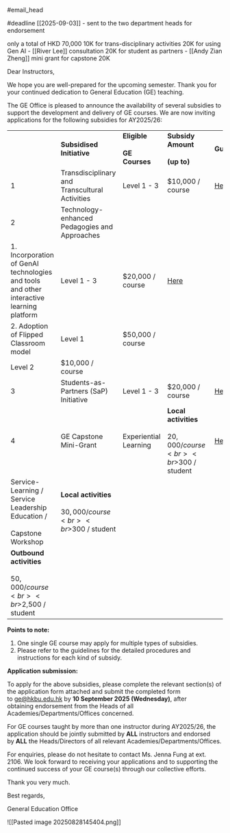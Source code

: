 #email_head  

#deadline  [[2025-09-03]] - sent to the two department heads for endorsement 


only a total of HKD 70,000 
10K for trans-disciplinary activities 
20K for using Gen AI  - [[River Lee]] consultation 
20K for student as partners  - [[Andy Zian Zheng]] 
mini grant for capstone 20K 



Dear Instructors,

We hope you are well-prepared for the upcoming semester. Thank you for your continued dedication to General Education (GE) teaching. 

The GE Office is pleased to announce the availability of several subsidies to support the development and delivery of GE courses. We are now inviting applications for the following subsidies for AY2025/26:

|                                                                                          |                                                                    |                                    |                                                                                                                                     |                                                                                                                                     |
| ---------------------------------------------------------------------------------------- | ------------------------------------------------------------------ | ---------------------------------- | ----------------------------------------------------------------------------------------------------------------------------------- | ----------------------------------------------------------------------------------------------------------------------------------- |
|                                                                                          | **Subsidised Initiative**                                          | **Eligible**<br><br>**GE Courses** | **Subsidy Amount**<br><br>**(up to)**                                                                                               | **Guidelines**                                                                                                                      |
| 1                                                                                        | Transdisciplinary and Transcultural Activities                     | Level 1 - 3                        | $10,000 / course                                                                                                                    | [Here](https://ge.hkbu.edu.hk/upload/files/1/file/68afe90a06534.pdf "https://ge.hkbu.edu.hk/upload/files/1/file/68afe90a06534.pdf") |
| 2                                                                                        | Technology-enhanced Pedagogies and Approaches                      |                                    |                                                                                                                                     |                                                                                                                                     |
| 1. Incorporation of GenAI technologies and tools and other interactive learning platform | Level 1 - 3                                                        | $20,000 / course                   | [Here](https://ge.hkbu.edu.hk/upload/files/1/file/68afe945bf8b1.pdf "https://ge.hkbu.edu.hk/upload/files/1/file/68afe945bf8b1.pdf") |                                                                                                                                     |
| 2. Adoption of Flipped Classroom model                                                   | Level 1                                                            | $50,000 / course                   |                                                                                                                                     |                                                                                                                                     |
| Level 2                                                                                  | $10,000 / course                                                   |                                    |                                                                                                                                     |                                                                                                                                     |
| 3                                                                                        | Students-as-Partners (SaP) Initiative                              | Level 1 - 3                        | $20,000 / course                                                                                                                    | [Here](https://ge.hkbu.edu.hk/upload/files/1/file/68afe9b422300.pdf "https://ge.hkbu.edu.hk/upload/files/1/file/68afe9b422300.pdf") |
| 4                                                                                        | GE Capstone Mini-Grant                                             | Experiential Learning              | **Local activities**<br><br>$20,000 / course<br><br>$300 / student                                                                  | [Here](https://ge.hkbu.edu.hk/upload/files/1/file/68afeab049c06.pdf "https://ge.hkbu.edu.hk/upload/files/1/file/68afeab049c06.pdf") |
| Service-Learning / Service Leadership Education /<br><br>Capstone Workshop               | **Local activities**<br><br>$30,000 / course<br><br>$300 / student |                                    |                                                                                                                                     |                                                                                                                                     |
| **Outbound activities**<br><br>$50,000 / course<br><br>$2,500 / student                  |                                                                    |                                    |                                                                                                                                     |                                                                                                                                     |

**Points to note:**

1. One single GE course may apply for multiple types of subsidies.
2. Please refer to the guidelines for the detailed procedures and instructions for each kind of subsidy.

**Application submission:**

To apply for the above subsidies, please complete the relevant section(s) of the application form attached and submit the completed form to [ge@hkbu.edu.hk](mailto:ge@hkbu.edu.hk "mailto:ge@hkbu.edu.hk") by **10 September 2025 (Wednesday)**, after obtaining endorsement from the Heads of all Academies/Departments/Offices concerned.

For GE courses taught by more than one instructor during AY2025/26, the application should be jointly submitted by **ALL** instructors and endorsed by **ALL** the Heads/Directors of all relevant Academies/Departments/Offices.

For enquiries, please do not hesitate to contact Ms. Jenna Fung at ext. 2106. We look forward to receiving your applications and to supporting the continued success of your GE course(s) through our collective efforts.

Thank you very much.

Best regards,

General Education Office



![[Pasted image 20250828145404.png]]